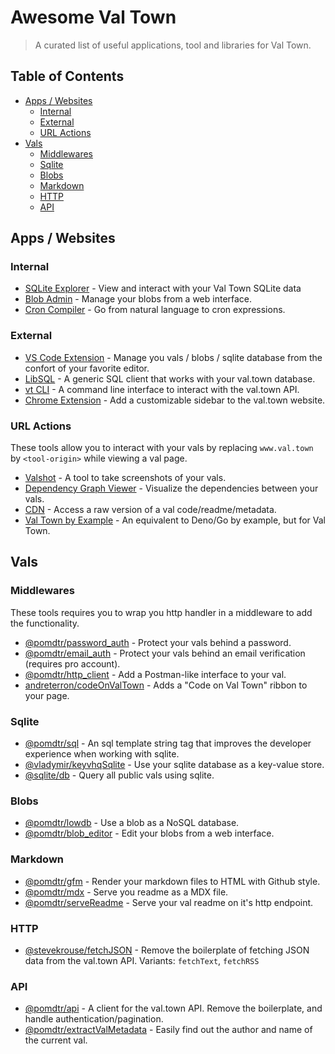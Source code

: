 # Awesome Val Town <!-- omit from toc -->

> A curated list of useful applications, tool and libraries for Val Town.

## Table of Contents <!-- omit from toc -->

- [Apps / Websites](#apps--websites)
  - [Internal](#internal)
  - [External](#external)
  - [URL Actions](#url-actions)
- [Vals](#vals)
  - [Middlewares](#middlewares)
  - [Sqlite](#sqlite)
  - [Blobs](#blobs)
  - [Markdown](#markdown)
  - [HTTP](#http)
  - [API](#api)

## Apps / Websites

### Internal

- [SQLite Explorer](https://www.val.town/v/nbbaier/sqliteExplorerApp) - View and interact with your Val Town SQLite data
- [Blob Admin](https://www.val.town/v/stevekrouse/blob_admin) - Manage your blobs from a web interface.
- [Cron Compiler](https://stevekrouse-cron.web.val.run/) - Go from natural language to cron expressions.

### External

- [VS Code Extension](https://marketplace.visualstudio.com/items?itemName=pomdtr.valtown) - Manage you vals / blobs / sqlite database from the confort of your favorite editor.
- [LibSQL](https://libsqlstudio.com/) - A generic SQL client that works with your val.town database.
- [vt CLI](https://github.com/pomdtr/vt) - A command line interface to interact with the val.town API.
- [Chrome Extension](https://github.com/pomdtr/val-town-chrome-extension) - Add a customizable sidebar to the val.town website.

### URL Actions

These tools allow you to interact with your vals by replacing `www.val.town` by `<tool-origin>` while viewing a val page.

- [Valshot](https://www.val.town/v/vladimyr/valshot) - A tool to take screenshots of your vals.
- [Dependency Graph Viewer](https://www.val.town/v/rlesser/dependency_graph) - Visualize the dependencies between your vals.
- [CDN](https://www.val.town/v/pomdtr/cdn) - Access a raw version of a val code/readme/metadata.
- [Val Town by Example](https://pomdtr-val_town_by_example.web.val.run/) - An equivalent to Deno/Go by example, but for Val Town.

## Vals

### Middlewares

These tools requires you to wrap you http handler in a middleware to add the functionality.

- [@pomdtr/password_auth](https://www.val.town/v/pomdtr/password_auth) - Protect your vals behind a password.
- [@pomdtr/email_auth](https://www.val.town/v/pomdtr/email_auth) - Protect your vals behind an email verification (requires pro account).
- [@pomdtr/http_client](https://www.val.town/v/pomdtr/http_client) - Add a Postman-like interface to your val.
- [andreterron/codeOnValTown](https://www.val.town/v/andreterron/codeOnValTown) - Adds a "Code on Val Town" ribbon to your page.

### Sqlite

- [@pomdtr/sql](https://val.town/v/pomdtr/sqlite) - An sql template string tag that improves the developer experience when working with sqlite.
- [@vladymir/keyvhqSqlite](https://www.val.town/v/vladimyr/keyvhqSqlite) - Use your sqlite database as a key-value store.
- [@sqlite/db](https://val.town/v/sqlite/db) - Query all public vals using sqlite.

### Blobs

- [@pomdtr/lowdb](https://www.val.town/v/pomdtr/lowdb) - Use a blob as a NoSQL database.
- [@pomdtr/blob_editor](https://www.val.town/v/pomdtr/blob_editor) - Edit your blobs from a web interface.

### Markdown

- [@pomdtr/gfm](https://www.val.town/v/pomdtr/gfm) - Render your markdown files to HTML with Github style.
- [@pomdtr/mdx](https://www.val.town/v/pomdtr/mdx) - Serve you readme as a MDX file.
- [@pomdtr/serveReadme](https://www.val.town/v/pomdtr/serve_readme) - Serve your val readme on it's http endpoint.

### HTTP

- [@stevekrouse/fetchJSON](https://www.val.town/v/stevekrouse/fetchJSON) - Remove the boilerplate of fetching JSON data from the val.town API. Variants: `fetchText`, `fetchRSS`

### API

- [@pomdtr/api](https://www.val.town/v/pomdtr/lowdb) - A client for the val.town API. Remove the boilerplate, and handle authentication/pagination.
- [@pomdtr/extractValMetadata](https://www.val.town/v/pomdtr/extractValMetadata) - Easily find out the author and name of the current val.
